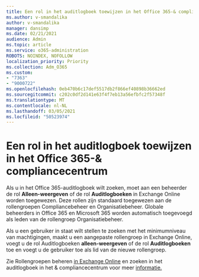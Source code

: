 ```yaml
---
title: Een rol in het auditlogboek toewijzen in het Office 365-& compliancecentrum
ms.author: v-smandalika
author: v-smandalika
manager: dansimp
ms.date: 02/21/2021
audience: Admin
ms.topic: article
ms.service: o365-administration
ROBOTS: NOINDEX, NOFOLLOW
localization_priority: Priority
ms.collection: Adm_O365
ms.custom:
- "7363"
- "9000722"
ms.openlocfilehash: 0eb470b6c17def5517db2f866ef40898b36662ed
ms.sourcegitcommit: c202c0df2d141e63f4f7eb13a56efbfc2f57348f
ms.translationtype: MT
ms.contentlocale: nl-NL
ms.lasthandoff: 03/05/2021
ms.locfileid: "50523974"
---
```

# <a name="assign-an-audit-log-role-in-the-office-365-security--compliance-center"></a>Een rol in het auditlogboek toewijzen in het Office 365-& compliancecentrum

Als u in het Office 365-auditlogboek wilt zoeken, moet aan een beheerder de rol **Alleen-weergeven** of de rol **Auditlogboeken** in Exchange Online worden toegewezen. Deze rollen zijn standaard toegewezen aan de rollengroepen Compliancebeheer en Organisatiebeheer. Globale beheerders in Office 365 en Microsoft 365 worden automatisch toegevoegd als leden van de rollengroep Organisatiebeheer.

Als u een gebruiker in staat wilt stellen te zoeken met het minimumniveau van machtigingen, maakt u een aangepaste rollengroep in Exchange Online, voegt u de rol Auditlogboeken **alleen-weergeven** of de rol **Auditlogboeken** toe en voegt u de gebruiker toe als lid van de nieuwe rollengroep.

Zie Rollengroepen beheren [in Exchange Online](https://docs.microsoft.com/Exchange/permissions-exo/role-groups) en zoeken in het auditlogboek in het & compliancecentrum voor meer [informatie.](https://docs.microsoft.com/microsoft-365/compliance/search-the-audit-log-in-security-and-compliance)